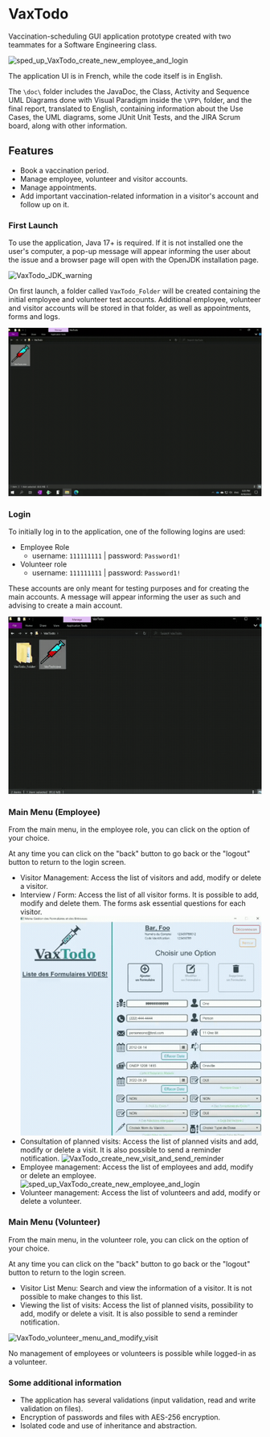 # VaxTodo

Vaccination-scheduling GUI application prototype created with two teammates for a Software Engineering class.

![sped_up_VaxTodo_create_new_employee_and_login](./doc/assets/gif/sped_up_VaxTodo_create_new_employee_and_login.gif)

The application UI is in French, while the code itself is in English.

The `\doc\` folder includes the JavaDoc, the Class, Activity and Sequence UML Diagrams done with Visual Paradigm inside the `\VPP\` folder, and the final report, translated to English, containing information about the Use Cases, the UML diagrams, some JUnit Unit Tests, and the JIRA Scrum board, along with other information.

## Features

- Book a vaccination period.
- Manage employee, volunteer and visitor accounts.
- Manage appointments.
- Add important vaccination-related information in a visitor's account and follow up on it.

### First Launch

To use the application, Java 17+ is required. If it is not installed one the user's computer, a pop-up message will appear informing the user about the issue and a browser page will open with the OpenJDK installation page.

![VaxTodo_JDK_warning](./doc/assets/gif/VaxTodo_JDK_warning.gif)

On first launch, a folder called `VaxTodo_Folder` will be created containing the initial employee and volunteer test accounts. Additional employee, volunteer and visitor accounts will be stored in that folder, as well as appointments, forms and logs.

![VaxTodo_create_new_folder](./doc/assets/gif/VaxTodo_create_new_folder.gif)

### Login

To initially log in to the application, one of the following logins are used:

- Employee Role
  - username: `111111111` | password: `Password1!`
- Volunteer role
  - username: `111111111` | password: `Password1!`

These accounts are only meant for testing purposes and for creating the main accounts. A message will appear informing the user as such and advising to create a main account.

![VaxTodo_launch_login_test](./doc/assets/gif/VaxTodo_launch_login_test.gif)

### Main Menu (Employee)

From the main menu, in the employee role, you can click on the option of your choice.

At any time you can click on the "back" button to go back or the "logout" button to return to the login screen.

- Visitor Management: Access the list of visitors and add, modify or delete a visitor.
- Interview / Form: Access the list of all visitor forms. It is possible to add, modify and delete them. The forms ask essential questions for each visitor.
![VaxTodo_form](./doc/assets/gif/VaxTodo_form.gif)
- Consultation of planned visits: Access the list of planned visits and add, modify or delete a visit. It is also possible to send a reminder notification.
![VaxTodo_create_new_visit_and_send_reminder](./doc/assets/gif/VaxTodo_create_new_visit_and_send_reminder.gif)
- Employee management: Access the list of employees and add, modify or delete an employee.
![sped_up_VaxTodo_create_new_employee_and_login](./doc/assets/gif/sped_up_VaxTodo_create_new_employee_and_login.gif)
- Volunteer management: Access the list of volunteers and add, modify or delete a volunteer.

### Main Menu (Volunteer)

From the main menu, in the volunteer role, you can click on the option of your choice.

At any time you can click on the "back" button to go back or the "logout" button to return to the login screen.

- Visitor List Menu: Search and view the information of a visitor. It is not possible to make changes to this list.
- Viewing the list of visits: Access the list of planned visits, possibility to add, modify or delete a visit. It is also possible to send a reminder notification.

![VaxTodo_volunteer_menu_and_modify_visit](./doc/assets/gif/VaxTodo_volunteer_menu_and_modify_visit.gif)

No management of employees or volunteers is possible while logged-in as a volunteer.

### Some additional information

- The application has several validations (input validation, read and write validation on files).
- Encryption of passwords and files with AES-256 encryption.
- Isolated code and use of inheritance and abstraction.
